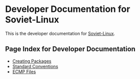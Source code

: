 # Developer Documentation for Soviet-Linux

This is the developer documentation for [Soviet-Linux](https://github.com/Soviet-Linux).

## Page Index for Developer Documentation

- [Creating Packages](Creating%20Packages.md)
- [Standard Conventions](Standard%20Conventions.md)
- [ECMP Files](ECMP.md)
